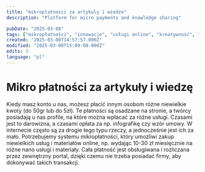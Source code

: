 ```yaml
---
title: "mikroplatnosci za artykuly i wiedze"
description: "Platform for micro payments and knowledge sharing"

pubDate: "2025-03-08"
tags: ["mikropłatności", "innowacje", "usługi online", "kreatywność", "platforma cyfrowa"]
created: "2025-03-08T14:57:57.000Z"
modified: "2025-03-08T15:09:08.000Z"
edits: 3
language: "pl"
---
```


# Mikro płatności za artykuły i wiedzę

Kiedy masz konto u nas, możesz płacić innym osobom różne niewielkie kwoty (do 50gr lub do 5zł). Te płatności są osadzane na stronie, a twórcy posiadają u nas profile, na które można wpłacać za różne usługi. Czasami jest to darowizna, a czasami opłata za np. infografikę czy wzór umowy. W internecie często są za drogie tego typu rzeczy, a jednocześnie jest ich za mało. Potrzebujemy systemu mikropłatności, który umożliwi zakup niewielkich usług i materiałów online, np. wydając 10-30 zł miesięcznie na różne nano usługi i materiały. Cała płatność jest obsługiwana i rozliczana przez zewnętrzny portal, dzięki czemu nie trzeba posiadać firmy, aby dokonywać takich transakcji.